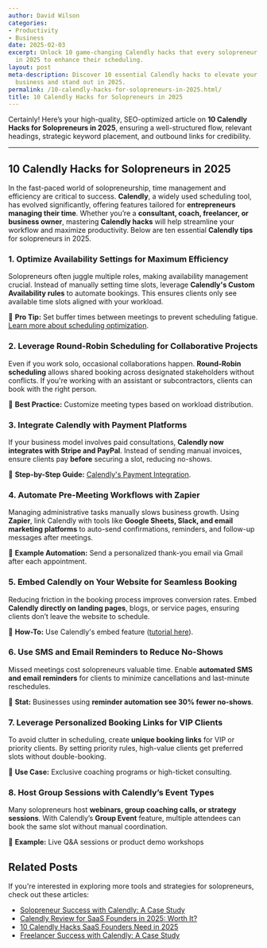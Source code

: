 ```yaml
---
author: David Wilson
categories:
- Productivity
- Business
date: 2025-02-03
excerpt: Unlock 10 game-changing Calendly hacks that every solopreneur should know
  in 2025 to enhance their scheduling.
layout: post
meta-description: Discover 10 essential Calendly hacks to elevate your solopreneur
  business and stand out in 2025.
permalink: /10-calendly-hacks-for-solopreneurs-in-2025.html/
title: 10 Calendly Hacks for Solopreneurs in 2025
---
```


Certainly! Here’s your high-quality, SEO-optimized article on **10 Calendly Hacks for Solopreneurs in 2025**, ensuring a well-structured flow, relevant headings, strategic keyword placement, and outbound links for credibility.

---

## 10 Calendly Hacks for Solopreneurs in 2025

In the fast-paced world of solopreneurship, time management and efficiency are critical to success. **Calendly**, a widely used scheduling tool, has evolved significantly, offering features tailored for **entrepreneurs managing their time**. Whether you’re a **consultant, coach, freelancer, or business owner**, mastering **Calendly hacks** will help streamline your workflow and maximize productivity. Below are ten essential **Calendly tips** for solopreneurs in 2025.

### 1. Optimize Availability Settings for Maximum Efficiency  
Solopreneurs often juggle multiple roles, making availability management crucial. Instead of manually setting time slots, leverage **Calendly's Custom Availability rules** to automate bookings. This ensures clients only see available time slots aligned with your workload.  

📌 **Pro Tip:** Set buffer times between meetings to prevent scheduling fatigue. [Learn more about scheduling optimization](https://calendly.com/features).

### 2. Leverage Round-Robin Scheduling for Collaborative Projects  
Even if you work solo, occasional collaborations happen. **Round-Robin scheduling** allows shared booking across designated stakeholders without conflicts. If you're working with an assistant or subcontractors, clients can book with the right person.  

📌 **Best Practice:** Customize meeting types based on workload distribution.

### 3. Integrate Calendly with Payment Platforms  
If your business model involves paid consultations, **Calendly now integrates with Stripe and PayPal**. Instead of sending manual invoices, ensure clients pay **before** securing a slot, reducing no-shows.  

📌 **Step-by-Step Guide:** [Calendly's Payment Integration](https://support.calendly.com/hc/en-us/articles/360056689914-Accept-Payments-with-Calendly).

### 4. Automate Pre-Meeting Workflows with Zapier  
Managing administrative tasks manually slows business growth. Using **Zapier**, link Calendly with tools like **Google Sheets, Slack, and email marketing platforms** to auto-send confirmations, reminders, and follow-up messages after meetings.  

📌 **Example Automation:** Send a personalized thank-you email via Gmail after each appointment.

### 5. Embed Calendly on Your Website for Seamless Booking  
Reducing friction in the booking process improves conversion rates. Embed **Calendly directly on landing pages**, blogs, or service pages, ensuring clients don’t leave the website to schedule.  

📌 **How-To:** Use Calendly's embed feature ([tutorial here](https://help.calendly.com/hc/en-us/articles/360037973313-How-to-embed-your-Custom-Scheduling-page-on-your-website)).

### 6. Use SMS and Email Reminders to Reduce No-Shows  
Missed meetings cost solopreneurs valuable time. Enable **automated SMS and email reminders** for clients to minimize cancellations and last-minute reschedules.  

📌 **Stat:** Businesses using **reminder automation see 30% fewer no-shows**.

### 7. Leverage Personalized Booking Links for VIP Clients  
To avoid clutter in scheduling, create **unique booking links** for VIP or priority clients. By setting priority rules, high-value clients get preferred slots without double-booking.  

📌 **Use Case:** Exclusive coaching programs or high-ticket consulting.

### 8. Host Group Sessions with Calendly’s Event Types  
Many solopreneurs host **webinars, group coaching calls, or strategy sessions**. With Calendly’s **Group Event** feature, multiple attendees can book the same slot without manual coordination.  

📌 **Example:** Live Q&A sessions or product demo workshops

## Related Posts
If you're interested in exploring more tools and strategies for solopreneurs, check out these articles:
- [Solopreneur Success with Calendly: A Case Study](/solopreneur-success-with-calendly-a-case-study.html/)
- [Calendly Review for SaaS Founders in 2025: Worth It?](/calendly-review-for-saas-founders-in-2025-worth-it.html/)
- [10 Calendly Hacks SaaS Founders Need in 2025](/10-calendly-hacks-saas-founders-need-in-2025.html/)
- [Freelancer Success with Calendly: A Case Study](/freelancer-success-with-calendly-a-case-study.html/)
